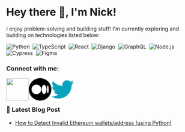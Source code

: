

# Hey there 👋, I'm Nick!
I enjoy problem-solving and building stuff!
I'm currently exploring and building on technologies listed below:

<img alt="Python" src="https://img.shields.io/badge/python-%23fca9ae.svg?style=for-the-badge&logo=python&logoColor=F97316&color=041e42"/>&nbsp;
<img alt="TypeScript" src="https://img.shields.io/badge/typescript-%23fca9ae.svg?style=for-the-badge&logo=typescript&logoColor=F97316&color=041e42"/>&nbsp;
<img alt="React" src="https://img.shields.io/badge/react-%23fca9ae.svg?style=for-the-badge&logo=react&logoColor=F97316&color=041e42"/>&nbsp;
<img alt="Django" src="https://img.shields.io/badge/django-%23fca9ae.svg?style=for-the-badge&logo=django&logoColor=F97316&color=041e42"/>&nbsp;
<img alt="GraphQL" src="https://img.shields.io/badge/graphql-%23fca9ae.svg?style=for-the-badge&logo=graphql&logoColor=F97316&color=041e42"/>&nbsp;
<img alt="Node.js" src="https://img.shields.io/badge/node.js-%23fca9ae.svg?style=for-the-badge&logo=node.js&logoColor=F97316&color=041e42"/>&nbsp; 
<img alt="Cypress" src="https://img.shields.io/badge/cypress-%23fca9ae.svg?style=for-the-badge&logo=cypress&logoColor=F97316&color=041e42"/>&nbsp; 
<img alt="Figma" src="https://img.shields.io/badge/figma-%23fca9ae.svg?style=for-the-badge&logo=figma&logoColor=F97316&color=041e42"/>&nbsp;


### Connect with me: 

<a href="https://www.linkedin.com/in/nicholas-koech-74990010a/">
  <img align="left"  width="60px" height="60px" src="https://cdn.worldvectorlogo.com/logos/linkedin-icon-2.svg"  />
</a>

<a href="https://medium.com/@nicholaskipchumba">
    <img  align="left" height="60" src="https://github.com/NKoech123/NKoech123/blob/main/assets/medium.png"/>
</a>

<a href="https://twitter.com/Nichola12870777">
  <img align="left" width="60px" src="https://github.com/Ethodeus/readme-assets/blob/master/GitHub%20Profile/Social%20media%20Icons/twitter.svg" />
</a> 

<br />
<br />
<br />



### 📝 Latest Blog Post

<!-- BLOG-POST-LIST:START -->
- [How to Detect Invalid Ethereum wallets/address (using Python)](https://medium.com/@nicholaskipchumba/validate-eth-addresses-with-python-and-send-invalid-addresses-to-google-sheets-c9d098a7b8ff)

<!-- BLOG-POST-LIST:END -->

<br/>

<!-- BLOG-POST-LIST:START 
## 🖥 GitHub Stats

<a href="https://github.com/NKoech123"><img src="https://github-readme-streak-stats.herokuapp.com/?user=NKoech123&stroke=ffffff&background=041e42&ring=F97316&fire=F97316&currStreakNum=ffffff&currStreakLabel=F97316&sideNums=ffffff&sideLabels=ffffff&dates=ffffff&hide_border=true" /></a>](url)
-->

<!-- BLOG-POST-LIST:START 
### Languages and Tools:
<a href="https://github.com/NKoech123" align="left"><img src="https://github-readme-stats.vercel.app/api/top-langs/?username=NKoech123&langs_count=3&title_color=F97316&text_color=ffffff&icon_color=F97316&bg_color=041e42&hide_border=true&locale=en&custom_title=Top%20%Languages" alt="Top Languages" /></a>

[![Top Langs](https://github-readme-stats.vercel.app/api/top-langs/?username=NKoech123&layout=compact)](https://github.com/NKoech123/github-readme-stats)
-->
